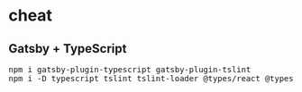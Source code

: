 # cheat

## Gatsby + TypeScript
<pre>
npm i gatsby-plugin-typescript gatsby-plugin-tslint
npm i -D typescript tslint tslint-loader @types/react @types/react-dom tslint-react tslint-config-prettier tslint-plugin-prettier
</pre>
